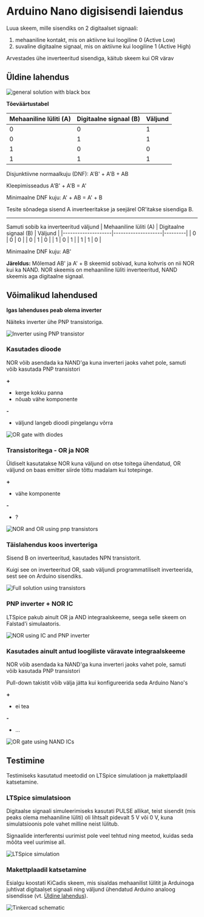 # Arduino Nano digisisendi laiendus

Luua skeem, mille sisendiks on 2 digitaalset signaali:
1. mehaaniline kontakt, mis on aktiivne kui loogiline 0 (Active Low)
2. suvaline digitaalne signaal, mis on aktiivne kui loogiline 1 (Active High)

Arvestades ühe inverteeritud sisendiga, käitub skeem kui OR värav

## Üldine lahendus

![general solution with black box](./test_circuit.png)

**Tõeväärtustabel**

| Mehaaniline lüliti (A) | Digitaalne signaal (B) | Väljund |
|--------------------|--------------------|---------|
| 0                  | 0                  | 1       |
| 0                  | 1                  | 1       |
| 1                  | 0                  | 0       |
| 1                  | 1                  | 1       |

Disjunktiivne normaalkuju (DNF): A'B' + A'B + AB

Kleepimisseadus A'B' + A'B = A'

Minimaalne DNF kuju:
 A' + AB = A' + B

 Tesite sõnadega sisend A inverteeritakse ja seejärel OR'itakse sisendiga B.


---

Samuti sobib ka inverteeritud väljund
| Mehaaniline lüliti (A) | Digitaalne signaal (B) | Väljund |
|--------------------|--------------------|---------|
| 0                  | 0                  | 0       |
| 0                  | 1                  | 0       |
| 1                  | 0                  | 1       |
| 1                  | 1                  | 0       |

Minimaalne DNF kuju: AB'

**Järeldus:** 
Mõlemad AB' ja A' + B skeemid sobivad, kuna kohvris on nii NOR kui ka NAND. NOR skeemis on mehaaniline lüliti inverteeritud, NAND skeemis aga digitaalne signaal.

## Võimalikud lahendused

**Igas lahenduses peab olema inverter**

Näiteks inverter ühe PNP transistoriga.

![Inverter using PNP transistor](./pnp_inverter.png)
### **Kasutades dioode**

NOR võib asendada ka NAND'ga kuna inverteri jaoks vahet pole, samuti võib kasutada PNP transistori

**+**
  * kerge kokku panna
  * nõuab vähe komponente

**-**
  * väljund langeb dioodi pingelangu võrra
    

![OR gate with diodes](./digi_2.png)

### **Transistoritega - OR ja NOR**

Üldiselt kasutatakse NOR kuna väljund on otse toitega ühendatud, OR väljund on baas emitter siirde tõttu madalam kui totepinge.

**+**
  * vähe komponente

**-**
  * ?

![NOR and OR using pnp transistors](./digi_3.png)

### **Täislahendus koos inverteriga**

Sisend B on inverteeritud, kasutades NPN transistorit.

Kuigi see on inverteeritud OR, saab väljundi programmatiliselt inverteerida, sest see on Arduino sisendiks.

![Full solution using transistors](./detailed_circuit_drawing_fixed.png)

### PNP inverter + NOR IC

LTSpice pakub ainult OR ja AND integraalskeeme, seega selle skeem on Falstad'i simulaatoris.

![NOR using IC and PNP inverter](./transistor_with_nor_ic.png)

### **Kasutades ainult antud loogiliste väravate integraalskeeme**

NOR võib asendada ka NAND'ga kuna inverteri jaoks vahet pole, samuti võib kasutada PNP transistori

Pull-down takistit võib välja jätta kui konfigureerida seda Arduino Nano's

**+**
  * ei tea
    
**-**
  * ...

![OR gate using NAND ICs](./digi_4.png)

## Testimine

Testimiseks kasutatud meetodid on LTSpice simulatioon ja makettplaadil katsetamine.

### LTSpice simulatsioon

Digitaalse signaali simuleerimiseks kasutati PULSE allikat, teist sisendit (mis peaks olema mehaaniline lüliti) oli lihtsalt pidevalt 5 V või 0 V, kuna simulatsioonis pole vahet milline neist lülitub. 

Signaalide interferentsi uurimist pole veel tehtud ning meetod, kuidas seda mõõta veel uurimise all.

![LTSpice simulation](./detailed_circuit_drawing_sim.png)

### Makettplaadil katsetamine

Esialgu koostati KiCadis skeem, mis sisaldas mehaanilist lülitit ja Arduinoga juhtivat digitaalset signaali ning väljund ühendatud Arduino analoog sisendisse (vt. [Üldine lahendus](#üldine-lahendus)).

![Tinkercad schematic](./tinkercad_diode_test.png)